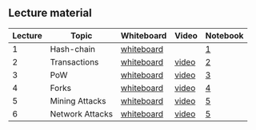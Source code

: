 ## Lecture material

| Lecture | Topic        | Whiteboard                                    | Video                                 | Notebook |
| ------- | ------------ | --------------------------------------------- | ------------------------------------- |---|
| 1       | Hash-chain   | [whiteboard](whiteboard/Hashchains.pdf)       |                                       |[1](notebooks/lecture1_hashes.ipynb)|
| 2       | Transactions | [whiteboard](whiteboard/TransactionsUTXO.pdf) | [video](https://youtu.be/e6HOw7ZSvo8) |[2](notebooks/lecture2_tx.ipynb)|
| 3       | PoW          | [whiteboard](whiteboard/PoW.pdf)              | [video](https://youtu.be/3YVRip2hGIg) |[3](notebooks/lecture3_PoW.ipynb)|
| 4       | Forks        | [whiteboard](whiteboard/Forks.pdf)            | [video](https://youtu.be/LEEQAFXfebY) |[4](notebooks/lecture4_Forks.ipynb)|
| 5       | Mining Attacks | [whiteboard](whiteboard/Attacks.pdf)        | [video](https://youtu.be/_rJ7BfL202w) |[5](notebooks/lecture5_Attacks.ipynb)|
| 6       | Network Attacks | [whiteboard](whiteboard/NetworkAttacks_Updates.pdf)        | [video](https://youtu.be/1xzTp8kFFfA) |[5](notebooks/lecture6_SoftAndHardForks_Solution.ipynb)|